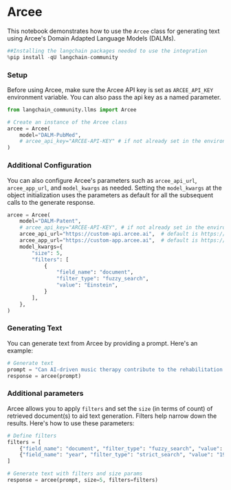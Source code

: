 # Arcee
This notebook demonstrates how to use the `Arcee` class for generating text using Arcee's Domain Adapted Language Models (DALMs).


```python
##Installing the langchain packages needed to use the integration
%pip install -qU langchain-community
```

### Setup

Before using Arcee, make sure the Arcee API key is set as `ARCEE_API_KEY` environment variable. You can also pass the api key as a named parameter.


```python
from langchain_community.llms import Arcee

# Create an instance of the Arcee class
arcee = Arcee(
    model="DALM-PubMed",
    # arcee_api_key="ARCEE-API-KEY" # if not already set in the environment
)
```

### Additional Configuration

You can also configure Arcee's parameters such as `arcee_api_url`, `arcee_app_url`, and `model_kwargs` as needed.
Setting the `model_kwargs` at the object initialization uses the parameters as default for all the subsequent calls to the generate response.


```python
arcee = Arcee(
    model="DALM-Patent",
    # arcee_api_key="ARCEE-API-KEY", # if not already set in the environment
    arcee_api_url="https://custom-api.arcee.ai",  # default is https://api.arcee.ai
    arcee_app_url="https://custom-app.arcee.ai",  # default is https://app.arcee.ai
    model_kwargs={
        "size": 5,
        "filters": [
            {
                "field_name": "document",
                "filter_type": "fuzzy_search",
                "value": "Einstein",
            }
        ],
    },
)
```

### Generating Text

You can generate text from Arcee by providing a prompt. Here's an example:


```python
# Generate text
prompt = "Can AI-driven music therapy contribute to the rehabilitation of patients with disorders of consciousness?"
response = arcee(prompt)
```

### Additional parameters

Arcee allows you to apply `filters` and set the `size` (in terms of count) of retrieved document(s) to aid text generation. Filters help narrow down the results. Here's how to use these parameters:





```python
# Define filters
filters = [
    {"field_name": "document", "filter_type": "fuzzy_search", "value": "Einstein"},
    {"field_name": "year", "filter_type": "strict_search", "value": "1905"},
]

# Generate text with filters and size params
response = arcee(prompt, size=5, filters=filters)
```
